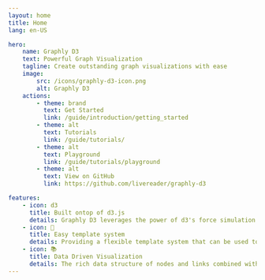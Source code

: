 ```yaml
---
layout: home
title: Home
lang: en-US

hero:
    name: Graphly D3
    text: Powerful Graph Visualization
    tagline: Create outstanding graph visualizations with ease
    image:
        src: /icons/graphly-d3-icon.png
        alt: Graphly D3
    actions:
        - theme: brand
          text: Get Started
          link: /guide/introduction/getting_started
        - theme: alt
          text: Tutorials
          link: /guide/tutorials/
        - theme: alt
          text: Playground
          link: /guide/tutorials/playground
        - theme: alt
          text: View on GitHub
          link: https://github.com/livereader/graphly-d3

features:
    - icon: d3
      title: Built ontop of d3.js
      details: Graphly D3 leverages the power of d3's force simulation and data management while offering powerful new features.
    - icon: 🚀
      title: Easy template system
      details: Providing a flexible template system that can be used to develop any desired node visualization is one of the powerful improvements over d3.
    - icon: 📚
      title: Data Driven Visualization
      details: The rich data structure of nodes and links combined with the template system results in an easy-to-use, modern data-driven approach.
---
```


